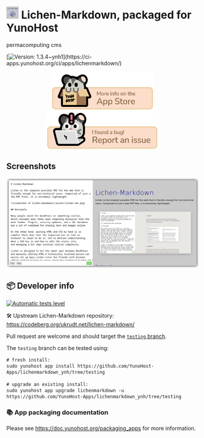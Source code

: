 <!--
N.B.: This README was automatically generated by <https://github.com/YunoHost/apps_tools/blob/main/readme_generator>
It shall NOT be edited by hand.
-->

<h1>
  <img src="https://raw.githubusercontent.com/YunoHost/apps/main/logos/lichenmarkdown.png" width="32px" alt="Logo of Lichen-Markdown">
  Lichen-Markdown, packaged for YunoHost
</h1>

permacomputing cms

[![Version: 1.3.4~ynh1](https://img.shields.io/badge/Version-1.3.4~ynh1-rgba(0,150,0,1)?style=for-the-badge)](https://ci-apps.yunohost.org/ci/apps/lichenmarkdown/)

<div align="center">
<a href="https://apps.yunohost.org/app/lichenmarkdown"><img height="100px" src="https://github.com/YunoHost/yunohost-artwork/raw/refs/heads/main/badges/neopossum-badges/badge_more_info_on_the_appstore.svg"/></a>
<a href="https://github.com/YunoHost-Apps/lichenmarkdown_ynh/issues"><img height="100px" src="https://github.com/YunoHost/yunohost-artwork/raw/refs/heads/main/badges/neopossum-badges/badge_report_an_issue.svg"/></a>
</div>


## Screenshots
![Screenshot of Lichen-Markdown](./doc/screenshots/lichen-markdown-cms-boxshadow4.png)

## 📦 Developer info

[![Automatic tests level](https://apps.yunohost.org/badge/cilevel/lichenmarkdown)](https://ci-apps.yunohost.org/ci/apps/lichenmarkdown/)

🛠️ Upstream Lichen-Markdown repository: <https://codeberg.org/ukrudt.net/lichen-markdown/>

Pull request are welcome and should target the [`testing` branch](https://github.com/YunoHost-Apps/lichenmarkdown_ynh/tree/testing).

The `testing` branch can be tested using:
```
# fresh install:
sudo yunohost app install https://github.com/YunoHost-Apps/lichenmarkdown_ynh/tree/testing

# upgrade an existing install:
sudo yunohost app upgrade lichenmarkdown -u https://github.com/YunoHost-Apps/lichenmarkdown_ynh/tree/testing
```

### 📚 App packaging documentation

Please see <https://doc.yunohost.org/packaging_apps> for more information.